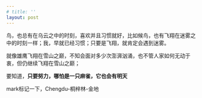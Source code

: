 ```yaml
---
# title: ''
layout: post
---
```

 
鸟，也总有在乌云之中的时刻，喜欢并且习惯就好，比如候鸟，也有飞翔在迷雾之中的时刻一样；我，早就已经习惯；只要是飞翔，就肯定会遇到迷雾。  

就像雄鹰飞翔在雪山之巅，不知会面对多少次澎湃汹涌，也不管人家如何无动于衷，但仍继续飞翔在雪山之巅；  

要知道，__只要努力，哪怕是一只麻雀，它也会有明天__

mark标记一下，Chengdu-桐梓林-金地